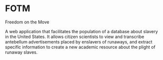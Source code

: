 FOTM
====

Freedom on the Move

A web application that facilitates the population of a database about slavery in the United States. It allows citizen scientists to view and transcribe antebellum advertisements placed by enslavers of runaways, and extract specific information to create a new academic resource about the plight of runaway slaves.
